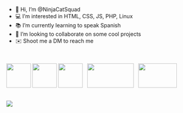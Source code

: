 - 👋 Hi, I’m @NinjaCatSquad
- 💻 I’m interested in HTML, CSS, JS, PHP, Linux
- 📚 I’m currently learning to speak Spanish
- 🤝 I’m looking to collaborate on some cool projects
- ✉️ Shoot me a DM to reach me

<br>

<img src="https://cdn.worldvectorlogo.com/logos/html-1.svg" height="64" width="64" /> <img src="https://cdn.worldvectorlogo.com/logos/css-3.svg" height="64" width="64" /> <img src="https://cdn.worldvectorlogo.com/logos/javascript-1.svg" height="64" width="64" /> &nbsp; <img src="https://cdn.worldvectorlogo.com/logos/php-1.svg" height="64" width="122" /> &nbsp; <img src="https://cdn.worldvectorlogo.com/logos/opensuse.svg" height="64" width="101" />

<br>

<img src="https://i.kym-cdn.com/photos/images/original/000/553/478/92c.gif" />

<!---
NinjaCatSquad/NinjaCatSquad is a ✨ special ✨ repository because its `README.md` (this file) appears on your GitHub profile.
You can click the Preview link to take a look at your changes.
--->

